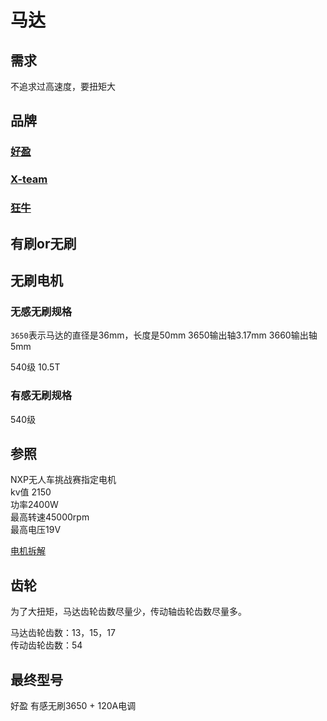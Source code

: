 # 马达

## 需求

不追求过高速度，要扭矩大

## 品牌

### [好盈](http://hobbywing.com/cn/index.php)
### [X-team](http://www.x-teamrc.cn/index.html)
### [狂牛]()

## 有刷or无刷


## 无刷电机

### 无感无刷规格

`3650`表示马达的直径是36mm，长度是50mm
3650输出轴3.17mm
3660输出轴5mm

540级 10.5T

### 有感无刷规格
 
540级


## 参照

NXP无人车挑战赛指定电机  
kv值 2150  
功率2400W  
最高转速45000rpm  
最高电压19V

[电机拆解](https://tieba.baidu.com/p/5535552136?)

## 齿轮

为了大扭矩，马达齿轮齿数尽量少，传动轴齿轮齿数尽量多。  

马达齿轮齿数：13，15，17  
传动齿轮齿数：54

## 最终型号

好盈 有感无刷3650 + 120A电调